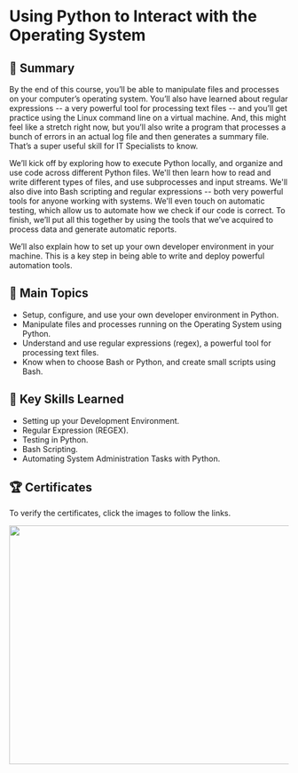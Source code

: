 # Using Python to Interact with the Operating System

## 📄 Summary 
By the end of this course, you’ll be able to manipulate files and processes on your computer’s operating system. You’ll also have learned about regular expressions -- a very powerful tool for processing text files -- and you’ll get practice using the Linux command line on a virtual machine. And, this might feel like a stretch right now, but you’ll also write a program that processes a bunch of errors in an actual log file and then generates a summary file. That’s a super useful skill for IT Specialists to know.

We’ll kick off by exploring how to execute Python locally, and organize and use code across different Python files. We'll then learn how to read and write different types of files, and use subprocesses and input streams. We'll also dive into Bash scripting and regular expressions -- both very powerful tools for anyone working with systems. We'll even touch on automatic testing, which allow us to automate how we check if our code is correct. To finish, we’ll put all this together by using the tools that we’ve acquired to process data and generate automatic reports.

We’ll also explain how to set up your own developer environment in your machine. This is a key step in being able to write and deploy powerful automation tools.

## 📑 Main Topics 
- Setup, configure, and use your own developer environment in Python.
- Manipulate files and processes running on the Operating System using Python.
- Understand and use regular expressions (regex), a powerful tool for processing text files.
- Know when to choose Bash or Python, and create small scripts using Bash.

## 🔑 Key Skills Learned 
- Setting up your Development Environment.
- Regular Expression (REGEX).
- Testing in Python.
- Bash Scripting.
- Automating System Administration Tasks with Python.


## 🏆 Certificates 
To verify the certificates, click the images to follow the links.

<p align="middle">
  <a href="https://www.coursera.org/account/accomplishments/verify/MKMCP3MT72LQ"><img src="https://user-images.githubusercontent.com/96287101/204100227-aa3cd6a4-5ac1-4b1c-89cd-06fae449bb2f.jpg" width="1000" height="430"></a>
</p>
